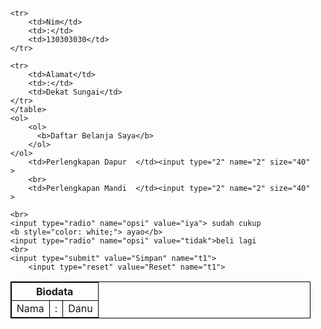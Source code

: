 <!DOCTYPE html>
<html>
<style>
table, th, td {
  border:1px solid black;
}
</style>
<body>
<ol>
    <table style="width:4   0%">
    <b><th colspan="3">Biodata</th></b>    
    <tr>
        <td>Nama</td>
        <td>:</td>
        <td>Danu</td>
    </tr>

    <tr>
        <td>Nim</td>
        <td>:</td>
        <td>130303030</td>
    </tr>

    <tr>
        <td>Alamat</td>
        <td>:</td>
        <td>Dekat Sungai</td>
    </tr>
    </table>
    <ol>
        <ol>
          <b>Daftar Belanja Saya</b>
        </ol>
    </ol>
        <td>Perlengkapan Dapur  </td><input type="2" name="2" size="40" >
        <br>
        <td>Perlengkapan Mandi  </td><input type="2" name="2" size="40" >

    <br>
    <input type="radio" name="opsi" value="iya"> sudah cukup 
    <b style="color: white;"> ayao</b>
    <input type="radio" name="opsi" value="tidak">beli lagi 
    <br>
    <input type="submit" value="Simpan" name="t1">
        <input type="reset" value="Reset" name="t1">
</ol>
</table>

</body>
</html>
